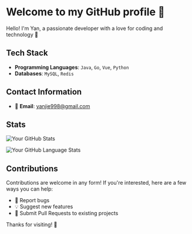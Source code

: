 # Welcome to my GitHub profile 👋

Hello! I'm Yan, a passionate developer with a love for coding and technology 🚀

## Tech Stack

- **Programming Languages**: `Java`, `Go`, `Vue`, `Python`
- **Databases**: `MySQL`, `Redis`

## Contact Information

- 📧 **Email**: [yanjie998@gmail.com](mailto:yanjie998@gmail.com)

## Stats

![Your GitHub Stats](https://github-readme-stats.vercel.app/api?username=yan931305137&show_icons=true&hide_title=true&count_private=true&hide=prs)

![Your GitHub Language Stats](https://github-readme-stats.vercel.app/api/top-langs/?username=yan931305137&layout=compact&hide_title=true)

## Contributions

Contributions are welcome in any form! If you're interested, here are a few ways you can help:

- 🐞 Report bugs
- 💡 Suggest new features
- 🔧 Submit Pull Requests to existing projects

Thanks for visiting! 🎉

